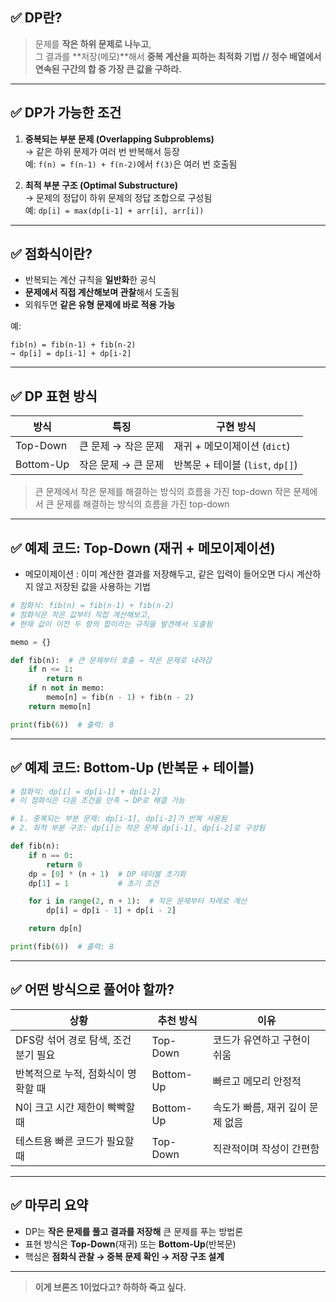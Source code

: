## ✅ DP란?
> 문제를 **작은 하위 문제로 나누고**,  
> 그 결과를 **저장(메모)**해서 **중복 계산을 피하는 최적화 기법 // 정수 배열에서 연속된 구간의 합 중 가장 큰 값을 구하라.**

---

## ✅ DP가 가능한 조건

1. **중복되는 부분 문제 (Overlapping Subproblems)**  
   → 같은 하위 문제가 여러 번 반복해서 등장  
   예: `f(n) = f(n-1) + f(n-2)`에서 `f(3)`은 여러 번 호출됨

2. **최적 부분 구조 (Optimal Substructure)**  
   → 문제의 정답이 하위 문제의 정답 조합으로 구성됨  
   예: `dp[i] = max(dp[i-1] + arr[i], arr[i])` 

---

## ✅ 점화식이란?
- 반복되는 계산 규칙을 **일반화**한 공식  
- **문제에서 직접 계산해보며 관찰**해서 도출됨  
- 외워두면 **같은 유형 문제에 바로 적용 가능**

예:  
```text
fib(n) = fib(n-1) + fib(n-2)
→ dp[i] = dp[i-1] + dp[i-2]
```

---

## ✅ DP 표현 방식

| 방식      | 특징                           | 구현 방식                        |
|-----------|--------------------------------|-----------------------------------|
| Top-Down | 큰 문제 → 작은 문제             | 재귀 + 메모이제이션 (`dict`)     |
| Bottom-Up| 작은 문제 → 큰 문제             | 반복문 + 테이블 (`list`, `dp[]`) |

> 큰 문제에서 작은 문제를 해결하는 방식의 흐름을 가진 top-down
> 작은 문제에서 큰 문제를 해결하는 방식의 흐름을 가진 top-down
---

## ✅ 예제 코드: Top-Down (재귀 + 메모이제이션)
- 메모이제이션 : 이미 계산한 결과를 저장해두고, 같은 입력이 들어오면 다시 계산하지 않고 저장된 값을 사용하는 기법

```python
# 점화식: fib(n) = fib(n-1) + fib(n-2)
# 점화식은 작은 값부터 직접 계산해보고,
# 현재 값이 이전 두 항의 합이라는 규칙을 발견해서 도출됨

memo = {}

def fib(n):  # 큰 문제부터 호출 → 작은 문제로 내려감
    if n <= 1:
        return n
    if n not in memo:
        memo[n] = fib(n - 1) + fib(n - 2)
    return memo[n]

print(fib(6))  # 출력: 8
```

---

## ✅ 예제 코드: Bottom-Up (반복문 + 테이블)

```python
# 점화식: dp[i] = dp[i-1] + dp[i-2]
# 이 점화식은 다음 조건을 만족 → DP로 해결 가능

# 1. 중복되는 부분 문제: dp[i-1], dp[i-2]가 반복 사용됨
# 2. 최적 부분 구조: dp[i]는 작은 문제 dp[i-1], dp[i-2]로 구성됨

def fib(n):
    if n == 0:
        return 0
    dp = [0] * (n + 1)  # DP 테이블 초기화
    dp[1] = 1           # 초기 조건

    for i in range(2, n + 1):  # 작은 문제부터 차례로 계산
        dp[i] = dp[i - 1] + dp[i - 2]

    return dp[n]

print(fib(6))  # 출력: 8
```

---

## ✅ 어떤 방식으로 풀어야 할까?

| 상황                                | 추천 방식 | 이유                             |
|-------------------------------------|------------|----------------------------------|
| DFS랑 섞어 경로 탐색, 조건 분기 필요 | Top-Down  | 코드가 유연하고 구현이 쉬움      |
| 반복적으로 누적, 점화식이 명확할 때 | Bottom-Up | 빠르고 메모리 안정적             |
| N이 크고 시간 제한이 빡빡할 때       | Bottom-Up | 속도가 빠름, 재귀 깊이 문제 없음 |
| 테스트용 빠른 코드가 필요할 때      | Top-Down  | 직관적이며 작성이 간편함          |

---

## ✅ 마무리 요약

- DP는 **작은 문제를 풀고 결과를 저장해** 큰 문제를 푸는 방법론
- 표현 방식은 **Top-Down**(재귀) 또는 **Bottom-Up**(반복문)
- 핵심은 **점화식 관찰 → 중복 문제 확인 → 저장 구조 설계**

---

> **이게 브론즈 1이었다고? 하하하 죽고 싶다.**
